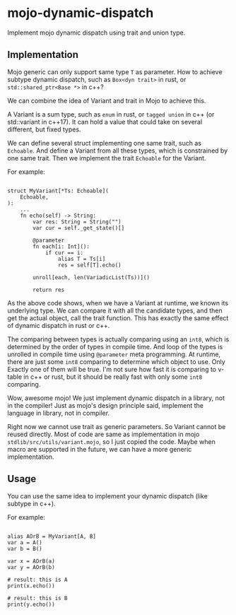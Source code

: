 # mojo-dynamic-dispatch

Implement mojo dynamic dispatch using trait and union type.

## Implementation

Mojo generic can only support same type `T` as parameter. How to achieve subtype dynamic
dispatch, such as `Box<dyn trait>` in rust, or `std::shared_ptr<Base *>` in c++?

We can combine the idea of Variant and trait in Mojo to achieve this.

A Variant is a sum type, such as `enum` in rust, or `tagged union` in c++ (or std::variant
 in c++17). It can hold a value that could take on several different, but fixed types.

We can define several struct implementing one same trait, such as `Echoable`. And define a
Variant from all these types, which is constrained by one same trait. Then we implement
the trait `Echoable` for the Variant.

For example:

```mojo

struct MyVariant[*Ts: Echoable](
    Echoable,
):
    ...
    fn echo(self) -> String:
        var res: String = String("")
        var cur = self._get_state()[]

        @parameter
        fn each[i: Int]():
            if cur == i:
                alias T = Ts[i]
                res = self[T].echo()

        unroll[each, len(VariadicList(Ts))]()

        return res
```

As the above code shows, when we have a Variant at runtime, we known its underlying type.
We can compare it with all the candidate types, and then get the actual object, call the
trait function. This has exactly the same effect of dynamic dispatch in rust or c++.

The comparing between types is actually comparing using an `int8`, which is determined by
the order of types in compile time. And loop of the types is unrolled in compile time using
`@parameter` meta programming. At runtime, there are just some `int8` comparing to determine
which object to use. Only Exactly one of them will be true. I'm not sure how fast it is
comparing to v-table in c++ or rust, but it should be really fast with only some `int8` comparing.

Wow, awesome mojo! We just implement dynamic dispatch in a library, not in the compiler! Just
as mojo's design principle said, implement the language in library, not in compiler.

Right now we cannot use trait as generic parameters. So Variant cannot be reused directly.
Most of code are same as implementation in mojo `stdlib/src/utils/variant.mojo`, so I just
copied the code. Maybe when macro are supported in the future, we can have a more generic
implementation.


## Usage

You can use the same idea to implement your dynamic dispatch (like subtype in c++).

For example:

```mojo

alias AOrB = MyVariant[A, B]
var a = A()
var b = B()

var x = AOrB(a)
var y = AOrB(b)

# result: this is A
print(x.echo())

# result: this is B
print(y.echo())
```
